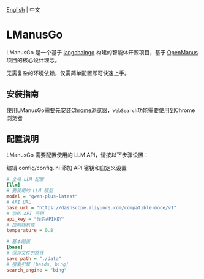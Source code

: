 [English](README.md) | 中文 

# LManusGo
LManusGo 是一个基于 [langchaingo](https://github.com/tmc/langchaingo) 构建的智能体开源项目，基于 [OpenManus](https://github.com/FoundationAgents/OpenManus) 项目的核心设计理念。

无需复杂的环境依赖，仅需简单配置即可快速上手。

## 安装指南
使用LManusGo需要先安装[Chrome](https://support.google.com/chrome/answer/95346?hl=zh-Hans&co=GENIE.Platform%3DDesktop)浏览器，`WebSearch`功能需要使用到Chrome浏览器


## 配置说明
LManusGo 需要配置使用的 LLM API，请按以下步骤设置：

编辑 config/config.ini 添加 API 密钥和自定义设置
```ini
# 全局 LLM 配置
[llm]
# 要使用的 LLM 模型
model = "qwen-plus-latest"
# API URL
base_url = "https://dashscope.aliyuncs.com/compatible-mode/v1"
# 您的 API 密钥
api_key = "你的APIKEY"
# 控制随机性
temperature = 0.8

# 基本配置
[base]
# 保存文件的路径
save_path = "./data"
# 搜索引擎 [baidu, bing]
search_engine = "bing"
```

